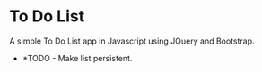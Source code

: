 To Do List
==========
A simple To Do List app in Javascript using JQuery and Bootstrap.

* *TODO - Make list persistent.

